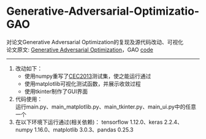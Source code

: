 # Generative-Adversarial-Optimizatio-GAO
对论文Generative Adversarial Optimization的复现及源代码改动、可视化  
论文原文: [Generative Adversarial Optimization](https://link.springer.com/chapter/10.1007/978-3-030-26369-0_1)，GAO [code](https://www.cil.pku.edu.cn/test/497838.htm)  

----  
1. 改动如下：  
    - 使用numpy重写了[CEC2013](https://www.al-roomi.org/multimedia/CEC_Database/CEC2013/RealParameterOptimization/CEC2013_RealParameterOptimization_TechnicalReport.pdf)测试集，使之能运行通过  
    - 使用matplotlib可视化测试函数，并展示收敛过程  
    - 使用tkinter制作了GUI界面  
2. 代码使用：  
运行main.py、main_matplotlib.py、main_tkinter.py、main_ui.py中的任意一个  
3. 在以下环境下运行通过(相关依赖)：
tensorflow 1.12.0、keras 2.2.4、numpy 1.16.0、matplotlib 3.0.3、pandas 0.25.3
